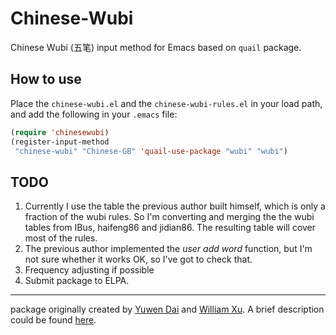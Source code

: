 Chinese-Wubi
============

Chinese Wubi (五笔) input method for Emacs based on `quail` package.

## How to use

Place the `chinese-wubi.el` and the `chinese-wubi-rules.el` in your
load path, and add the following in your `.emacs` file:

```lisp
(require 'chinesewubi)
(register-input-method
 "chinese-wubi" "Chinese-GB" 'quail-use-package "wubi" "wubi")
```

## TODO

1. Currently I use the table the previous author built himself, which is
   only a fraction of the wubi rules.  So I'm converting and merging the
   the wubi tables from IBus, haifeng86 and jidian86.  The resulting
   table will cover most of the rules.
2. The previous author implemented the *user add word* function, but
   I'm not sure whether it works OK, so I've got to check that.
3. Frequency adjusting if possible
4. Submit package to ELPA.

---

package originally created by
[Yuwen Dai](mailto::daiyuwen@freeshell.org) and
[William Xu](mailto:william.xwl@gmail.com).  A brief description could
be found [here](http://daiyuwen.freeshell.org/gb/wubi/wubi.html).
